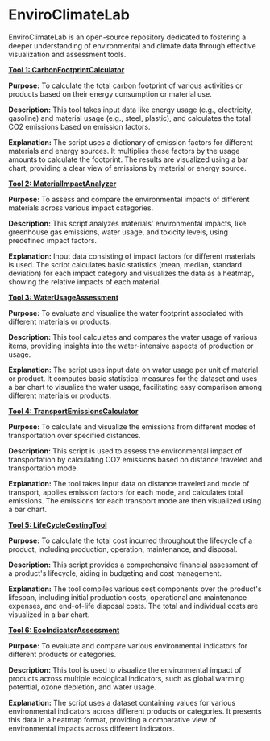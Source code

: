 # EnviroClimateLab
EnviroClimateLab is an open-source repository dedicated to fostering a deeper understanding of environmental and climate data through effective visualization and assessment tools.

[**Tool 1: CarbonFootprintCalculator**](https://github.com/GCA-Poulomi/EnviroClimateLab/blob/main/Life%20Cycle%20Assessment%20Tools/CarbonFootprintCalculator.py)

**Purpose:** To calculate the total carbon footprint of various activities or products based on their energy consumption or material use.

**Description:** This tool takes input data like energy usage (e.g., electricity, gasoline) and material usage (e.g., steel, plastic), and calculates the total CO2 emissions based on emission factors.

**Explanation:** The script uses a dictionary of emission factors for different materials and energy sources. It multiplies these factors by the usage amounts to calculate the footprint. The results are visualized using a bar chart, providing a clear view of emissions by material or energy source.

[**Tool 2: MaterialImpactAnalyzer**](https://github.com/GCA-Poulomi/EnviroClimateLab/blob/main/Life%20Cycle%20Assessment%20Tools/MaterialImpactAnalyzer.py)

**Purpose:** To assess and compare the environmental impacts of different materials across various impact categories.

**Description:** This script analyzes materials' environmental impacts, like greenhouse gas emissions, water usage, and toxicity levels, using predefined impact factors.

**Explanation:** Input data consisting of impact factors for different materials is used. The script calculates basic statistics (mean, median, standard deviation) for each impact category and visualizes the data as a heatmap, showing the relative impacts of each material.

[**Tool 3: WaterUsageAssessment**](https://github.com/GCA-Poulomi/EnviroClimateLab/blob/main/Life%20Cycle%20Assessment%20Tools/WaterUsageAssessment.py)

**Purpose:** To evaluate and visualize the water footprint associated with different materials or products.

**Description:** This tool calculates and compares the water usage of various items, providing insights into the water-intensive aspects of production or usage.

**Explanation:** The script uses input data on water usage per unit of material or product. It computes basic statistical measures for the dataset and uses a bar chart to visualize the water usage, facilitating easy comparison among different materials or products.

[**Tool 4: TransportEmissionsCalculator**](https://github.com/GCA-Poulomi/EnviroClimateLab/blob/main/Life%20Cycle%20Assessment%20Tools/TransportEmissionsCalculator.py)

**Purpose:** To calculate and visualize the emissions from different modes of transportation over specified distances.

**Description:** This script is used to assess the environmental impact of transportation by calculating CO2 emissions based on distance traveled and transportation mode.

**Explanation:** The tool takes input data on distance traveled and mode of transport, applies emission factors for each mode, and calculates total emissions. The emissions for each transport mode are then visualized using a bar chart.

[**Tool 5: LifeCycleCostingTool**](https://github.com/GCA-Poulomi/EnviroClimateLab/blob/main/Life%20Cycle%20Assessment%20Tools/LifeCycleCostingTool.py)

**Purpose:** To calculate the total cost incurred throughout the lifecycle of a product, including production, operation, maintenance, and disposal.

**Description:** This script provides a comprehensive financial assessment of a product's lifecycle, aiding in budgeting and cost management.

**Explanation:** The tool compiles various cost components over the product's lifespan, including initial production costs, operational and maintenance expenses, and end-of-life disposal costs. The total and individual costs are visualized in a bar chart.

[**Tool 6: EcoIndicatorAssessment**](https://github.com/GCA-Poulomi/EnviroClimateLab/blob/main/Life%20Cycle%20Assessment%20Tools/EcoIndicatorAssessment.py)

**Purpose:** To evaluate and compare various environmental indicators for different products or categories.

**Description:** This tool is used to visualize the environmental impact of products across multiple ecological indicators, such as global warming potential, ozone depletion, and water usage.

**Explanation:** The script uses a dataset containing values for various environmental indicators across different products or categories. It presents this data in a heatmap format, providing a comparative view of environmental impacts across different indicators.
